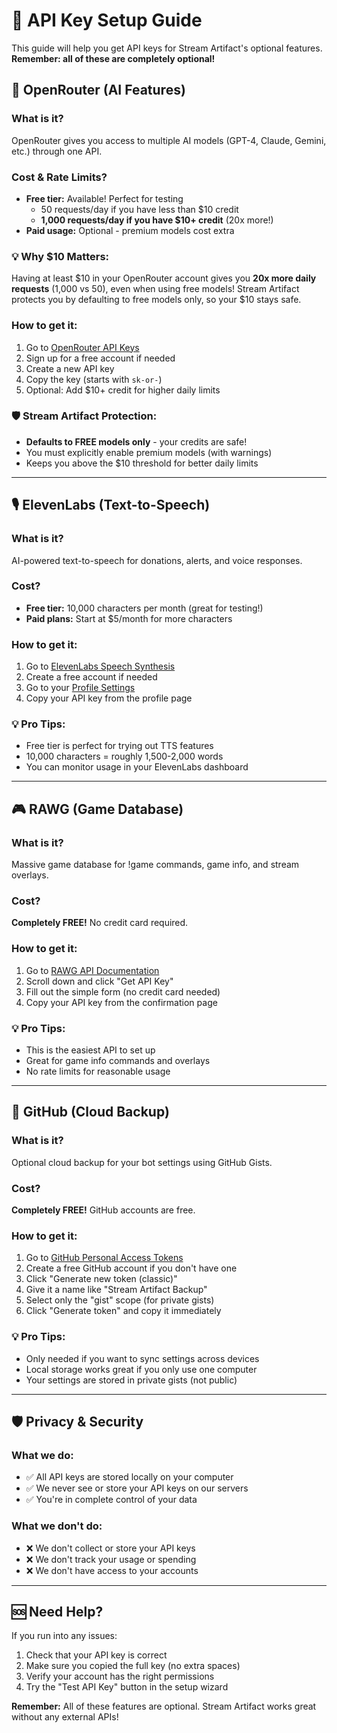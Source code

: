 # 🔑 API Key Setup Guide

This guide will help you get API keys for Stream Artifact's optional features. **Remember: all of these are completely optional!**

## 🤖 OpenRouter (AI Features)

### What is it?
OpenRouter gives you access to multiple AI models (GPT-4, Claude, Gemini, etc.) through one API.

### Cost & Rate Limits?
- **Free tier:** Available! Perfect for testing
  - 50 requests/day if you have less than $10 credit
  - **1,000 requests/day if you have $10+ credit** (20x more!)
- **Paid usage:** Optional - premium models cost extra

### 💡 Why $10 Matters:
Having at least $10 in your OpenRouter account gives you **20x more daily requests** (1,000 vs 50), even when using free models! Stream Artifact protects you by defaulting to free models only, so your $10 stays safe.

### How to get it:
1. Go to [OpenRouter API Keys](https://openrouter.ai/keys)
2. Sign up for a free account if needed
3. Create a new API key
4. Copy the key (starts with `sk-or-`)
5. Optional: Add $10+ credit for higher daily limits

### 🛡️ Stream Artifact Protection:
- **Defaults to FREE models only** - your credits are safe!
- You must explicitly enable premium models (with warnings)
- Keeps you above the $10 threshold for better daily limits

---

## 🎙️ ElevenLabs (Text-to-Speech)

### What is it?
AI-powered text-to-speech for donations, alerts, and voice responses.

### Cost?
- **Free tier:** 10,000 characters per month (great for testing!)
- **Paid plans:** Start at $5/month for more characters

### How to get it:
1. Go to [ElevenLabs Speech Synthesis](https://elevenlabs.io/app/speech-synthesis)
2. Create a free account if needed
3. Go to your [Profile Settings](https://elevenlabs.io/profile)
4. Copy your API key from the profile page

### 💡 Pro Tips:
- Free tier is perfect for trying out TTS features
- 10,000 characters = roughly 1,500-2,000 words
- You can monitor usage in your ElevenLabs dashboard

---

## 🎮 RAWG (Game Database)

### What is it?
Massive game database for !game commands, game info, and stream overlays.

### Cost?
**Completely FREE!** No credit card required.

### How to get it:
1. Go to [RAWG API Documentation](https://rawg.io/apidocs)
2. Scroll down and click "Get API Key"
3. Fill out the simple form (no credit card needed)
4. Copy your API key from the confirmation page

### 💡 Pro Tips:
- This is the easiest API to set up
- Great for game info commands and overlays
- No rate limits for reasonable usage

---

## 🔗 GitHub (Cloud Backup)

### What is it?
Optional cloud backup for your bot settings using GitHub Gists.

### Cost?
**Completely FREE!** GitHub accounts are free.

### How to get it:
1. Go to [GitHub Personal Access Tokens](https://github.com/settings/tokens)
2. Create a free GitHub account if you don't have one
3. Click "Generate new token (classic)"
4. Give it a name like "Stream Artifact Backup"
5. Select only the "gist" scope (for private gists)
6. Click "Generate token" and copy it immediately

### 💡 Pro Tips:
- Only needed if you want to sync settings across devices
- Local storage works great if you only use one computer
- Your settings are stored in private gists (not public)

---

## 🛡️ Privacy & Security

### What we do:
- ✅ All API keys are stored locally on your computer
- ✅ We never see or store your API keys on our servers
- ✅ You're in complete control of your data

### What we don't do:
- ❌ We don't collect or store your API keys
- ❌ We don't track your usage or spending
- ❌ We don't have access to your accounts

---

## 🆘 Need Help?

If you run into any issues:
1. Check that your API key is correct
2. Make sure you copied the full key (no extra spaces)
3. Verify your account has the right permissions
4. Try the "Test API Key" button in the setup wizard

**Remember:** All of these features are optional. Stream Artifact works great without any external APIs!
